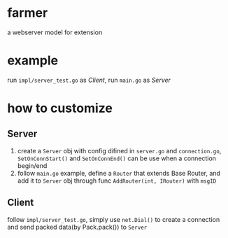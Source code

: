 # farmer
a webserver model for extension

# example
run `impl/server_test.go` as *Client*, run `main.go` as *Server*

# how to customize
## Server
1. create a `Server` obj with config difined in `server.go` and `connection.go`, `SetOnConnStart()` and `SetOnConnEnd()` can be use when a connection begin/end
2. follow `main.go` example, define a `Router` that extends Base Router, and add it to `Server` obj through func `AddRouter(int, IRouter)` with `msgID`

## Client
follow `impl/server_test.go`, simply use `net.Dial()` to create a connection and send packed data(by Pack.pack()) to `Server`
